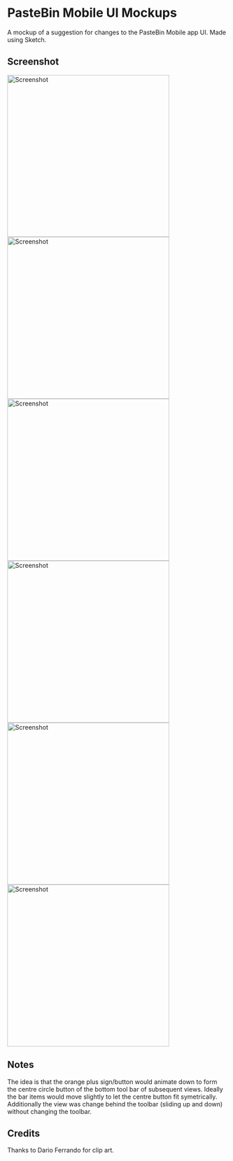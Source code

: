 # PasteBin Mobile UI Mockups

A mockup of a suggestion for changes to the PasteBin Mobile app UI. Made using Sketch.

## Screenshot

<img src='https://i.imgur.com/fs8VBpd.png' title='Screenshot' width='370' alt='Screenshot' />    <img src='https://i.imgur.com/17QTmMG.png' title='Screenshot' width='370' alt='Screenshot' />
<img src='https://i.imgur.com/8Mb1iWZ.png' title='Screenshot' width='370' alt='Screenshot' />    <img src='https://i.imgur.com/wfiG1nq.png' title='Screenshot' width='370' alt='Screenshot' />
<img src='https://i.imgur.com/cls5dyM.png' title='Screenshot' width='370' alt='Screenshot' />    <img src='https://i.imgur.com/KOQr2oe.png' title='Screenshot' width='370' alt='Screenshot' />


## Notes

The idea is that the orange plus sign/button would animate down to form the centre circle button of the bottom tool bar of subsequent views. Ideally the bar items would move slightly to let the centre button fit symetrically. Additionally the view was change behind the toolbar (sliding up and down) without changing the toolbar. 


## Credits

Thanks to Dario Ferrando for clip art.


